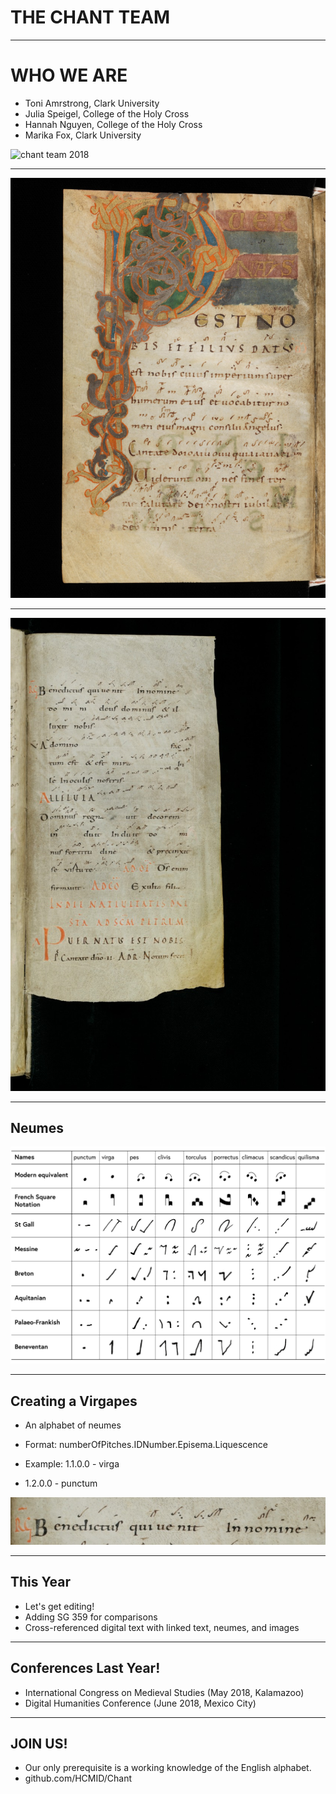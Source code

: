 # THE CHANT TEAM


---


# WHO WE ARE

* Toni Amrstrong, Clark University
* Julia Speigel, College of the Holy Cross
* Hannah Nguyen, College of the Holy Cross
* Marika Fox, Clark University

![chant team 2018](chants2018)

---


![eins121 30r](e-codices_sbe-0121_030_medium.jpg)


---

![ssg359 40r](e-codices_csg-0359_039_medium.jpg)

---

## Neumes

![Neume Chart](neumes-chart.png)

---

## Creating a Virgapes

- An alphabet of neumes

- Format: numberOfPitches.IDNumber.Episema.Liquescence

- Example: 1.1.0.0 - virga

- 1.2.0.0 - punctum

![Virgapes](benedictus_qui_SSG359_40r.png)

---

## This Year

- Let's get editing!
- Adding SG 359 for comparisons
- Cross-referenced digital text with linked text, neumes, and images

---

## Conferences Last Year!

   - International Congress on Medieval Studies (May 2018, Kalamazoo)
   - Digital Humanities Conference (June 2018, Mexico City)

---

## JOIN US!

- Our only prerequisite is a working knowledge of the English alphabet.
- github.com/HCMID/Chant
